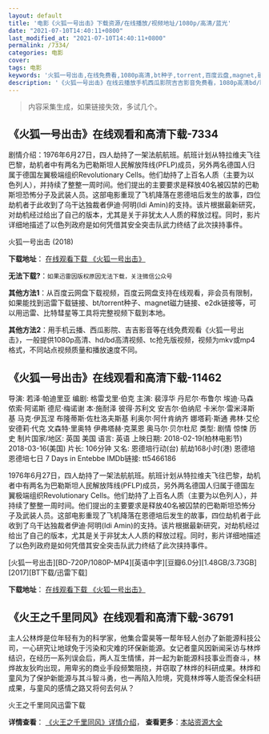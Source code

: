 ```yaml
---
layout: default
title: '电影《火狐一号出击》下载资源/在线播放/视频地址/1080p/高清/蓝光'
date: "2021-07-10T14:40:11+0800"
last_modified_at: "2021-07-10T14:40:11+0800"
permalink: /7334/
categories: 电影
cover:
tags: 电影
keywords: '火狐一号出击,在线免费看,1080p高清,bt种子,torrent,百度云盘,magnet,磁力链,迅雷下载资源'
description: '《火狐一号出击》在线云播放手机西瓜影院吉吉影音免费看，1080p高清bd/hd未删减完整版和tc抢先枪版，mkv/mp4格式，附带bt/torrent种子、magnet/磁力链、百度云盘、网盘资源迅雷下载链接'
---
```


>内容采集生成，如果链接失效，多试几个。


## 《火狐一号出击》在线观看和高清下载-7334

剧情介绍：1976年6月27日，四人劫持了一架法航航班。航班计划从特拉维夫飞往巴黎，劫机者中有两名为巴勒斯坦人民解放阵线(PFLP)成员，另外两名德国人归属于德国左翼极端组织Revolutionary Cells。他们劫持了上百名人质（主要为以色列人），并持续了整整一周时间。他们提出的主要要求是释放40名被囚禁的巴勒斯坦恐怖分子及武装人员。这部电影重现了飞机降落在恩德培后发生的故事，四位劫机者于此收到了乌干达独裁者伊迪·阿明(Idi Amin)的支持。该片根据最新研究，对劫机经过给出了自己的版本，尤其是关于非犹太人人质的释放过程。同时，影片详细地描述了以色列政府是如何凭借其安全突击队武力终结了此次挟持事件。


火狐一号出击 (2018)

**下载地址**： [在线观看下载 《火狐一号出击》](https://www.btbtdy.me/btdy/dy13055.html) 


**无法下载?**：`如果迅雷因版权原因无法下载，关注微信公众号 `

**其他方法1**：从百度云网盘下载视频，百度云网盘支持在线观看，非会员有限制，如果能找到迅雷下载链接、bt/torrent种子、magnet磁力链接、e2dk链接等，可以用迅雷、比特彗星等工具将完整视频下载到本地。

**其他方法2**：用手机云播、西瓜影院、吉吉影音等在线免费观看《火狐一号出击》，一般提供1080p高清、hd/bd高清视频、tc抢先版视频，视频为mkv或mp4格式，不同站点视频质量和播放速度不同。


## 《火狐一号出击》在线观看和高清下载-11462

导演: 若泽·帕迪里亚 编剧: 格雷戈里·伯克 主演: 裴淳华 丹尼尔·布鲁尔 埃迪·马森 侬索·阿诺斯 德尼·梅诺谢 本·施耐泽 彼得·苏利文 安吉尔·伯纳尼 卡米尔·雷米泽斯基 马克·伊瓦涅 布隆蒂斯·佐杜洛夫斯基 利奥尔·阿什肯纳齐 娜塔莉·斯通 弗林·艾伦 安德莉·代克 文森特·里奥特 伊弗塔赫·克莱恩 奥马尔·贝尔杜尼 类型: 剧情 惊悚 历史 制片国家/地区: 英国 美国 语言: 英语 上映日期: 2018-02-19(柏林电影节) 2018-03-16(美国) 片长: 106分钟 又名: 恩德培行动(台) 航劫168小时(港) 恩德培 恩德培七日 7 Days in Entebbe IMDb链接: tt5466186

1976年6月27日，四人劫持了一架法航航班。航班计划从特拉维夫飞往巴黎，劫机者中有两名为巴勒斯坦人民解放阵线(PFLP)成员，另外两名德国人归属于德国左翼极端组织Revolutionary Cells。他们劫持了上百名人质（主要为以色列人），并持续了整整一周时间。他们提出的主要要求是释放40名被囚禁的巴勒斯坦恐怖分子及武装人员。这部电影重现了飞机降落在恩德培后发生的故事，四位劫机者于此收到了乌干达独裁者伊迪·阿明(Idi Amin)的支持。该片根据最新研究，对劫机经过给出了自己的版本，尤其是关于非犹太人人质的释放过程。同时，影片详细地描述了以色列政府是如何凭借其安全突击队武力终结了此次挟持事件。


[火狐一号出击][BD-720P/1080P-MP4][英语中字][豆瓣6.0分][1.48GB/3.73GB][2017][BT下载/迅雷下载]

**下载地址**： [在线观看下载 《火狐一号出击》](https://www.btdx8.com/torrent/hhyhcj_2018.html) 


## 《火王之千里同风》在线观看和高清下载-36791

主人公林烨是位年轻有为的科学家，他集合雷昊等一帮年轻人创办了新能源科技公司，一心研究让地球免于污染和灾难的环保新能源。女记者童风因新闻采访与林烨结识，在经历一系列误会后，两人互生情愫，并一起为新能源科技事业而奋斗，林烨故友狄昀出现，用卑劣的商业手段频繁阻挠，并窃取了林烨的科研成果。林烨和童风为了保护新能源与其斗智斗勇，也一再陷入险境，究竟林烨等人能否保全科研成果，与童风的感情之路又将何去何从？


火王之千里同风迅雷下载

**详情查看**： [《火王之千里同风》详情介绍](/movie/36791/)， **查看更多**：[本站资源大全](/movie/t/all/)

